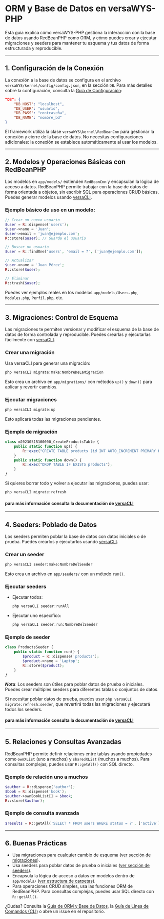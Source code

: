 # ORM y Base de Datos en versaWYS-PHP

Esta guía explica cómo versaWYS-PHP gestiona la interacción con la base de datos usando RedBeanPHP como ORM, y cómo puedes crear y ejecutar migraciones y seeders para mantener tu esquema y tus datos de forma estructurada y reproducible.

---

## 1. Configuración de la Conexión

La conexión a la base de datos se configura en el archivo `versaWYS/kernel/config/config.json`, en la sección `DB`. Para más detalles sobre la configuración, consulta la [Guía de Configuración](./CONFIGURATION.md):

```json
"DB": {
    "DB_HOST": "localhost",
    "DB_USER": "usuario",
    "DB_PASS": "contraseña",
    "DB_NAME": "nombre_bd"
}
```

El framework utiliza la clase `versaWYS\kernel\RedBeanCnn` para gestionar la conexión y cierre de la base de datos. No necesitas configuraciones adicionales: la conexión se establece automáticamente al usar los modelos.

---

## 2. Modelos y Operaciones Básicas con RedBeanPHP

Los modelos en `app/models/` extienden `RedBeanCnn` y encapsulan la lógica de acceso a datos. RedBeanPHP permite trabajar con la base de datos de forma orientada a objetos, sin escribir SQL para operaciones CRUD básicas. Puedes generar modelos usando [versaCLI](./Guia_versaCLI.md).

### Ejemplo básico de uso en un modelo:

```php
// Crear un nuevo usuario
$user = R::dispense('users');
$user->name = 'Juan';
$user->email = 'juan@ejemplo.com';
R::store($user); // Guarda el usuario

// Buscar un usuario
$user = R::findOne('users', 'email = ?', ['juan@ejemplo.com']);

// Actualizar
$user->name = 'Juan Pérez';
R::store($user);

// Eliminar
R::trash($user);
```

Puedes ver ejemplos reales en los modelos `app/models/Users.php`, `Modules.php`, `Perfil.php`, etc.

---

## 3. Migraciones: Control de Esquema

Las migraciones te permiten versionar y modificar el esquema de la base de datos de forma controlada y reproducible. Puedes crearlas y ejecutarlas fácilmente con [versaCLI](./Guia_versaCLI.md).

### Crear una migración

Usa versaCLI para generar una migración:

```bash
php versaCLI migrate:make:NombreDeLaMigracion
```

Esto crea un archivo en `app/migrations/` con métodos `up()` y `down()` para aplicar y revertir cambios.

### Ejecutar migraciones

```bash
php versaCLI migrate:up
```

Esto aplicará todas las migraciones pendientes.

### Ejemplo de migración

```php
class m20230515100000_CreateProductsTable {
    public static function up() {
        R::exec("CREATE TABLE products (id INT AUTO_INCREMENT PRIMARY KEY, name VARCHAR(255))");
    }
    public static function down() {
        R::exec("DROP TABLE IF EXISTS products");
    }
}
```

Si quieres borrar todo y volver a ejecutar las migraciones, puedes usar:

```bash
php versaCLI migrate:refresh
```

#### para más información consulta la documentación de [versaCLI](./LineaDeComandos.md)

---

## 4. Seeders: Poblado de Datos

Los seeders permiten poblar la base de datos con datos iniciales o de prueba. Puedes crearlos y ejecutarlos usando [versaCLI](./Guia_versaCLI.md).

### Crear un seeder

```bash
php versaCLI seeder:make:NombreDelSeeder
```

Esto crea un archivo en `app/seeders/` con un método `run()`.

### Ejecutar seeders

- Ejecutar todos:
  ```bash
  php versaCLI seeder:runAll
  ```
- Ejecutar uno específico:
  ```bash
  php versaCLI seeder:run:NombreDelSeeder
  ```

### Ejemplo de seeder

```php
class ProductsSeeder {
    public static function run() {
        $product = R::dispense('products');
        $product->name = 'Laptop';
        R::store($product);
    }
}
```

***Nota***: Los seeders son útiles para poblar datos de prueba o iniciales. Puedes crear múltiples seeders para diferentes tablas o conjuntos de datos.

Si necesitar poblar datos de prueba, puedes usar `php versaCLI migrate:refresh:seeder`, que revertirá todas las migraciones y ejecutará todos los seeders.

#### para más información consulta la documentación de [versaCLI](./LineaDeComandos.md)

---

## 5. Relaciones y Consultas Avanzadas

RedBeanPHP permite definir relaciones entre tablas usando propiedades como `ownXList` (uno a muchos) y `sharedXList` (muchos a muchos). Para consultas complejas, puedes usar `R::getAll()` con SQL directo.

### Ejemplo de relación uno a muchos

```php
$author = R::dispense('author');
$book = R::dispense('book');
$author->ownBookList[] = $book;
R::store($author);
```

### Ejemplo de consulta avanzada

```php
$results = R::getAll('SELECT * FROM users WHERE status = ?', ['active']);
```

---

## 6. Buenas Prácticas

- Usa migraciones para cualquier cambio de esquema ([ver sección de migraciones](#3-migraciones-control-de-esquema)).
- Usa seeders para poblar datos de prueba o iniciales ([ver sección de seeders](#4-seeders-poblado-de-datos)).
- Encapsula la lógica de acceso a datos en modelos dentro de `app/models/` ([ver estructura de carpetas](./EstructuraDeDirectorios.md)).
- Para operaciones CRUD simples, usa las funciones ORM de RedBeanPHP. Para consultas complejas, puedes usar SQL directo con `R::getAll()`.

¿Dudas? Consulta la [Guía de ORM y Base de Datos](./ORM_y_BaseDeDatos.md), la [Guía de Línea de Comandos (CLI)](./Guia_versaCLI.md) o abre un issue en el repositorio.
